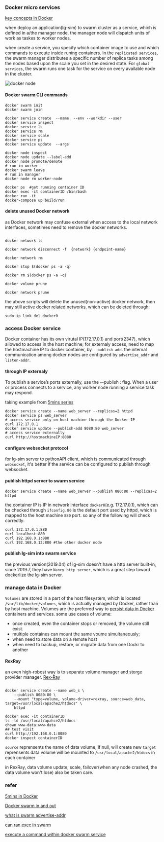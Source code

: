 

### Docker micro services 

[key concepts in Docker](https://docs.docker.com/v17.09/engine/swarm/key-concepts/#services-and-tasks)

when deploy an application(lg-sim) to swarm cluster as a service, which is defined in a/the manager node, the manager node will dispatch units of work as taskes to worker nodes.

when create a service, you specify which container image to use and which commands to execute inside runing containers. In the `replicated services`, the swarm manager distributes a specific number of replica tasks among the nodes based upon the scale you set in the desired state. For `global services`, the swarm runs one task for the service on every available node in the cluster.


![docker node](https://docs.docker.com/v17.09/engine/swarm/images/swarm-diagram.png)



#### Docker swarm CLI commands 
```script 
docker swarm init 
docker swarm join

docker service create  --name  --env --workdir --user
docker service inspect 
docker service ls 
docker service rm
docker service scale 
docker service ps
docker service update  --args

docker node inspect 
docker node update --label-add 
docker node promote/demote 
# run in worker
docker swarm leave
# run in manager
docker node rm worker-node

docker ps  #get running container ID
docker exec -it containerID /bin/bash
docker run -it
docker-compose up build/run

``` 


#### delete unused Docker network

as Docker network may confuse external when access to the local network interfaces, sometimes need to remove the docker networks.

```script 

docker network ls

docker network disconnect -f  {network} {endpoint-name}

docker network rm 

docker stop $(docker ps -a -q)

docker rm $(docker ps -a -q)

docker volume prune 

docker network prune 

```

the above scripts will delete the unused(non-active) docker network, then may still active docker related networks, which can be deleted through:

```script
sudo ip link del docker0
``` 


### access Docker service 

Docker container has its own virutal IP(172.17.0.1) and port(2347), which allowed to access in the host machine; for externaly access, need to map the hostmachine IP to docker container, by `--publish-add`. the internal communication among docker nodes are configured by `advertise_addr` and `listen-addr`.


#### through IP externaly
To publish a service’s ports externally, use the --publish <PUBLISHED-PORT>:<SERVICE-PORT> flag. When a user or process connects to a service, any worker node running a service task may respond.

taking example from [5mins series](https://www.cnblogs.com/CloudMan6/tag/Swarm/)

```script 
docker service create --name web_server --replicas=2 httpd 
docker service ps web_server 
# access service only on host machine through the Docker IP
curl 172.17.0.1 
docker service update --publish-add 8080:80 web_server
# access service externally
curl http://hostmachineIP:8080
```

#### configure websocket protocol

for lg-sim server to pythonAPI client, which is communicated through `websocket`, it's better if the service can be configured to publish through websocket.


#### publish httpd server to swarm service 

```script 
docker service create --name web_server --publish 880:80 --replicas=2  httpd 
```
the container IP is IP in network interface `docker0`(e.g. 172.17.0.1), which can be checked through `ifconfig`.  `80` is the default port used by httpd, which is mapped to the host machine `880` port. so any of the following will check correctly:


```script
curl 172.17.0.1:880
curl localhost:880
curl 192.168.0.1:880  
curl 192.168.0.13:880 #the other docker node
```

 
#### publish lg-sim into swarm service 

the previous version(2019.04) of lg-sim doesn't have a http server built-in, since 2019.7, they have `Nancy http server`, which is a great step toward dockerlize the lg-sim server.






### manage data in Docker 

`Volumes` are stored in a part of the host filesystem, which is located `/var/lib/docker/volumes`, which is actually managed by Docker, rather than by host machine.
Volumes are the preferred way to [persist data in Docker](https://docs.docker.com/v17.09/engine/admin/volumes/#more-details-about-mount-types) containers and services. some use cases of volume:

* once created, even the container stops or removed, the volume still exist.
* multiple containes can mount the same voume simultaneously; 
* when need to store data on a remote host 
* when need to backup, restore, or migrate data from one Dockr to another

#### RexRay

an even high-robost way is to separate volume manager and storge provider manager. [Rex-Ray](https://rexray.readthedocs.io/en/v0.3.3/)


```script 

docker service create --name web_s \
	--publish 8080:80 \
	--mount "type=volume, volume-driver=rexray, source=web_data, target=/usr/local/apache2/htdocs" \
	httpd

docker exec -it containerID 
ls -ld /usr/local/apahce2/htdocs
chown www-data:www-data 
## test visit
curl http://192.168.0.1:8080 
docker inspect containerID 

```

`source` reprensents the name of data volume, if null, will create new
`target` reprensents data volume will be mounted to `/usr/local/apache2/htdocs` in each container


in RexRay, data volume update, scale, failover(when any node crashed, the data volume won't lose) also be taken care.





### refer

[5mins in Docker](https://www.cnblogs.com/CloudMan6/tag/Swarm/)

[Docker swarm in and out](https://www.bookstack.cn/read/docker-swarm-guides/kai-shi-shi-yong-swarm-swarmmo-shi-duan-kou-lu-you.md)

[what is swarm advertise-addr](https://boxboat.com/2016/08/17/whats-docker-swarm-advertise-addr/)

[can ran exec in swarm](https://www.reddit.com/r/docker/comments/a5kbte/run_docker_exec_over_a_docker_swarm/)

[execute a command within docker swarm service](https://stackoverflow.com/questions/39362363/execute-a-command-within-docker-swarm-service)
























